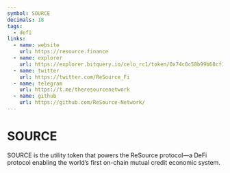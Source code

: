 ```yaml
---
symbol: SOURCE
decimals: 18
tags:
  - defi
links:
  - name: website
    url: https://resource.finance
  - name: explorer
    url: https://explorer.bitquery.io/celo_rc1/token/0x74c0c58b99b68cf16a717279ac2d056a34ba2bfe
  - name: twitter
    url: https://twitter.com/ReSource_Fi
  - name: telegram
    url: https://t.me/theresourcenetwork
  - name: github
    url: https://github.com/ReSource-Network/
---
```


# SOURCE

SOURCE is the utility token that powers the ReSource protocol—a DeFi protocol enabling the world’s first on-chain mutual credit economic system.
